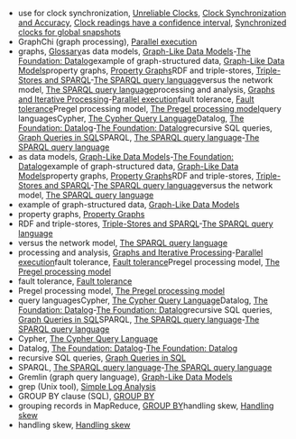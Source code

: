 * use for clock synchronization, [Unreliable Clocks](ch08.html#idm140605760855856), [Clock Synchronization and Accuracy](ch08.html#idm140605760762496), [Clock readings have a confidence interval](ch08.html#idm140605760682224), [Synchronized clocks for global snapshots](ch08.html#idm140605760635088)
* GraphChi (graph processing), [Parallel execution](ch10.html#idm140605757509152)
* graphs, [Glossary](glossary01.html#idm140605754512368)as data models, [Graph-Like Data Models](ch02.html#ix_graphDM)-[The Foundation: Datalog](ch02.html#idm140605779475904)example of graph-structured data, [Graph-Like Data Models](ch02.html#idm140605781618208)property graphs, [Property Graphs](ch02.html#idm140605781815200)RDF and triple-stores, [Triple-Stores and SPARQL](ch02.html#ix_graphDMtriple)-[The SPARQL query language](ch02.html#idm140605780194128)versus the network model, [The SPARQL query language](ch02.html#idm140605780186768)processing and analysis, [Graphs and Iterative Processing](ch10.html#ix_graph)-[Parallel execution](ch10.html#idm140605757494816)fault tolerance, [Fault tolerance](ch10.html#idm140605757523920)Pregel processing model, [The Pregel processing model](ch10.html#idm140605757543712)query languagesCypher, [The Cypher Query Language](ch02.html#idm140605781574160)Datalog, [The Foundation: Datalog](ch02.html#ix_graphDMDatalog)-[The Foundation: Datalog](ch02.html#idm140605779478672)recursive SQL queries, [Graph Queries in SQL](ch02.html#idm140605781422480)SPARQL, [The SPARQL query language](ch02.html#ix_graphDMsparql)-[The SPARQL query language](ch02.html#idm140605780192480)
* as data models, [Graph-Like Data Models](ch02.html#ix_graphDM)-[The Foundation: Datalog](ch02.html#idm140605779475904)example of graph-structured data, [Graph-Like Data Models](ch02.html#idm140605781618208)property graphs, [Property Graphs](ch02.html#idm140605781815200)RDF and triple-stores, [Triple-Stores and SPARQL](ch02.html#ix_graphDMtriple)-[The SPARQL query language](ch02.html#idm140605780194128)versus the network model, [The SPARQL query language](ch02.html#idm140605780186768)
* example of graph-structured data, [Graph-Like Data Models](ch02.html#idm140605781618208)
* property graphs, [Property Graphs](ch02.html#idm140605781815200)
* RDF and triple-stores, [Triple-Stores and SPARQL](ch02.html#ix_graphDMtriple)-[The SPARQL query language](ch02.html#idm140605780194128)
* versus the network model, [The SPARQL query language](ch02.html#idm140605780186768)
* processing and analysis, [Graphs and Iterative Processing](ch10.html#ix_graph)-[Parallel execution](ch10.html#idm140605757494816)fault tolerance, [Fault tolerance](ch10.html#idm140605757523920)Pregel processing model, [The Pregel processing model](ch10.html#idm140605757543712)
* fault tolerance, [Fault tolerance](ch10.html#idm140605757523920)
* Pregel processing model, [The Pregel processing model](ch10.html#idm140605757543712)
* query languagesCypher, [The Cypher Query Language](ch02.html#idm140605781574160)Datalog, [The Foundation: Datalog](ch02.html#ix_graphDMDatalog)-[The Foundation: Datalog](ch02.html#idm140605779478672)recursive SQL queries, [Graph Queries in SQL](ch02.html#idm140605781422480)SPARQL, [The SPARQL query language](ch02.html#ix_graphDMsparql)-[The SPARQL query language](ch02.html#idm140605780192480)
* Cypher, [The Cypher Query Language](ch02.html#idm140605781574160)
* Datalog, [The Foundation: Datalog](ch02.html#ix_graphDMDatalog)-[The Foundation: Datalog](ch02.html#idm140605779478672)
* recursive SQL queries, [Graph Queries in SQL](ch02.html#idm140605781422480)
* SPARQL, [The SPARQL query language](ch02.html#ix_graphDMsparql)-[The SPARQL query language](ch02.html#idm140605780192480)
* Gremlin (graph query language), [Graph-Like Data Models](ch02.html#idm140605781822640)
* grep (Unix tool), [Simple Log Analysis](ch10.html#idm140605758543600)
* GROUP BY clause (SQL), [GROUP BY](ch10.html#idm140605758030096)
* grouping records in MapReduce, [GROUP BY](ch10.html#idm140605758032400)handling skew, [Handling skew](ch10.html#idm140605758012192)
* handling skew, [Handling skew](ch10.html#idm140605758012192)